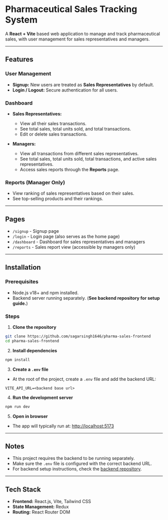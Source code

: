 # Pharmaceutical Sales Tracking System

A **React + Vite** based web application to manage and track pharmaceutical sales, with user management for sales representatives and managers.

---

## Features

### User Management
- **Signup:** New users are treated as **Sales Representatives** by default.
- **Login / Logout:** Secure authentication for all users.

### Dashboard
- **Sales Representatives:**
  - View all their sales transactions.
  - See total sales, total units sold, and total transactions.
  - Edit or delete sales transactions.

- **Managers:**
  - View all transactions from different sales representatives.
  - See total sales, total units sold, total transactions, and active sales representatives.
  - Access sales reports through the **Reports** page.
  
### Reports (Manager Only)
- View ranking of sales representatives based on their sales.
- See top-selling products and their rankings.

---

## Pages
- `/signup` - Signup page
- `/login` - Login page (also serves as the home page)
- `/dashboard` - Dashboard for sales representatives and managers
- `/reports` - Sales report view (accessible by managers only)

---

## Installation

### Prerequisites
- Node.js v18+ and npm installed.
- Backend server running separately. (**See backend repository for setup guide.**)


### Steps

1. **Clone the repository**
```bash
git clone https://github.com/sagarsingh1646/pharma-sales-frontend
cd pharma-sales-frontend
```

2. **Install dependencies**
```bash
npm install
```

3. **Create a `.env` file**
- At the root of the project, create a `.env` file and add the backend URL:
```env
VITE_API_URL=<backend base url>
```

4. **Run the development server**
```bash
npm run dev
```

5. **Open in browser**
- The app will typically run at: [http://localhost:5173](http://localhost:5173)

---

## Notes
- This project requires the backend to be running separately.
- Make sure the `.env` file is configured with the correct backend URL.
- For backend setup instructions, check the [backend repository](https://github.com/sagarsingh1646/pharma-sales-backend).

---

## Tech Stack
- **Frontend:** React.js, Vite, Tailwind CSS
- **State Management:** Redux
- **Routing:** React Router DOM
